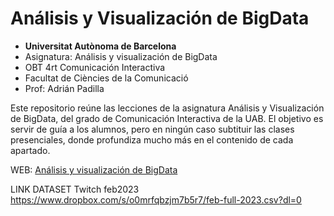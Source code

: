 # Análisis y Visualización de BigData

- **Universitat Autònoma de Barcelona**
- Asignatura: Análisis y visualización de BigData
- OBT 4rt Comunicación Interactiva
- Facultat de Ciències de la Comunicació
- Prof: Adrián Padilla 

Este repositorio reúne las lecciones de la asignatura Análisis y Visualización de BigData, del grado de Comunicación Interactiva de la UAB. El objetivo es servir de guía a los alumnos, pero en ningún caso subtituir las clases presenciales, donde profundiza mucho más en el contenido de cada apartado. 

WEB: [Análisis y visualización de BigData](https://adriapadilla.github.io/bigdata-uab/)

LINK DATASET Twitch feb2023
https://www.dropbox.com/s/o0mrfqbzjm7b5r7/feb-full-2023.csv?dl=0
